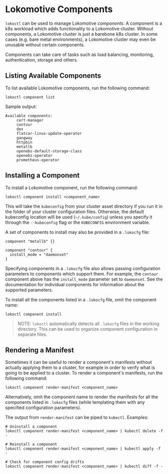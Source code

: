 # Lokomotive Components

`lokoctl` can be used to manage Lokomotive *components*. A component is a k8s workload which adds
functionality to a Lokomotive cluster. Without components, a Lokomotive cluster is just a barebone
k8s cluster. In some cases (e.g. bare metal environments), a Lokomotive cluster may even be
unusable without certain components.

Components can take care of tasks such as load balancing, monitoring, authentication, storage and
others.

## Listing Available Components

To list available Lokomotive components, run the following command:

```
lokoctl component list
```

Sample output:

```
Available components:
	 cert-manager
	 contour
	 dex
	 flatcar-linux-update-operator
	 gangway
	 httpbin
	 metallb
	 openebs-default-storage-class
	 openebs-operator
	 prometheus-operator
```

## Installing a Component

To install a Lokomotive component, run the following command:

```
lokoctl component install <component_name>
```

This will take the `kubeconfig` from your cluster asset directory if you run it
in the folder of your cluster configuration files. Otherwise, the default kubeconfig
location will be used (`~/.kube/config`) unless you specify it through the `--kubeconfig`
flag or the `KUBECONFIG` environment variable.

A set of components to install may also be provided in a `.lokocfg` file:

```hcl
component "metallb" {}

component "contour" {
  install_mode = "daemonset"
}
```

Specifying components in a `.lokocfg` file also allows passing configuration parameters to
components which support them. For example, the `contour` component above has the `install_mode`
parameter set to `daemonset`. See the documentation for individual components for information about
the supported parameters.

To install all the components listed in a `.lokocfg` file, omit the component name:

```
lokoctl component install
```

>NOTE: `lokoctl` automatically detects all `.lokocfg` files in the working directory. This can be
>used to organize component configuration in separate files.

## Rendering a Manifest

Sometimes it can be useful to render a component's manifests without actually applying them to a
cluster, for example in order to verify what is going to be applied to a cluster. To render a
component's manifests, run the following command:

```
lokoctl component render-manifest <component_name>
```

Alternatively, omit the component name to render the manifests for all the components listed in
`.lokocfg` files (while templating them with any specified configuration parameters).

The output from `render-manifest` can be piped to `kubectl`. Examples:

```
# Uninstall a component
lokoctl component render-manifest <component_name> | kubectl delete -f -

# Reinstall a component
lokoctl component render-manifest <component_name> | kubectl apply -f -

# Check for component config drifts
lokoctl component render-manifest <component_name> | kubectl diff -f -
```
